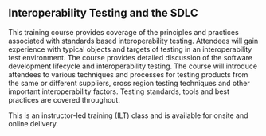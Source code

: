 ## Interoperability Testing and the SDLC

This training course provides coverage of the principles and practices associated with standards based interoperability testing. Attendees will gain experience with typical objects and targets of testing in an interoperability test environment. The course provides detailed discussion of the software development lifecycle and interoperability testing. The course will introduce attendees to various techniques and processes for testing products from the same or different suppliers, cross region testing techniques and other important interoperability factors. Testing standards, tools and best practices are covered throughout.

This is an instructor-led training (ILT) class and is available for onsite and online delivery.

